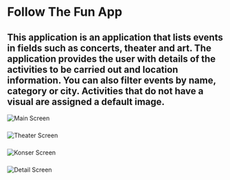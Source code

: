 # Follow The Fun App

## This application is an application that lists events in fields such as concerts, theater and art. The application provides the user with details of the activities to be carried out and location information. You can also filter events by name, category or city. Activities that do not have a visual are assigned a default image.


![Main Screen](https://raw.githubusercontent.com/ferhatseker180/FollowTheFunApp/main/anasayfa.png)
 ###
![Theater Screen](https://raw.githubusercontent.com/ferhatseker180/FollowTheFunApp/main/tiyatro.png)
###
![Konser Screen](https://raw.githubusercontent.com/ferhatseker180/FollowTheFunApp/main/konser.png)
###
![Detail Screen](https://raw.githubusercontent.com/ferhatseker180/FollowTheFunApp/main/detay-sayfas%C4%B1.png)


